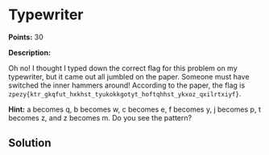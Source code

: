 Typewriter
==========

**Points:** 30

**Description:** 

Oh no! I thought I typed down the correct flag for this problem on my typewriter, but it came out all jumbled on the paper. Someone must have switched the inner hammers around! According to the paper, the flag is `zpezy{ktr_gkqfut_hxkhst_tyukokkgotyt_hoftqhhst_ykxoz_qxilrtxiyf}`.

**Hint:** a becomes q, b becomes w, c becomes e, f becomes y, j becomes p, t becomes z, and z becomes m. Do you see the pattern?

Solution
--------

